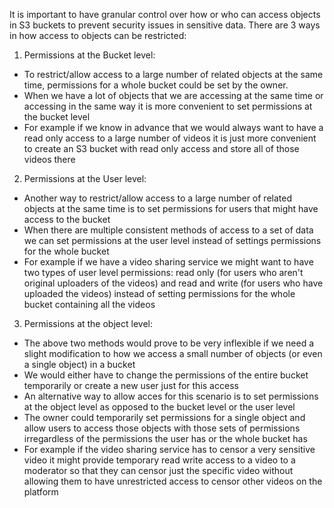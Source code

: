 It is important to have granular control over how or who can access objects in S3 buckets to prevent security issues in sensitive data. There are 3 ways in how access to objects can be restricted:
    
1. Permissions at the Bucket level: 

- To restrict/allow access to a large number of related objects at the same time, permissions for a whole bucket could be set by the owner.
- When we have a lot of objects that we are accessing at the same time or accessing in the same way it is more convenient to set permissions at the bucket level
- For example if we know in advance that we would always want to have a read only access to a large number of videos it is just more convenient to create an S3 bucket with read only access and store all of those videos there

2. Permissions at the User level: 

- Another way to restrict/allow access to a large number of related objects at the same time is to set permissions for users that might have access to the bucket
- When there are multiple consistent methods of access to a set of data we can set permissions at the user level instead of settings permissions for the whole bucket
- For example if we have a video sharing service we might want to have two types of user level permissions: read only (for users who aren't original uploaders of the videos) and read and write (for users who have uploaded the videos) instead of setting permissions for the whole bucket containing all the videos

3. Permissions at the object level: 

- The above two methods would prove to be very inflexible if we need a slight modification to how we access a small number of objects (or even a single object) in a bucket
- We would either have to change the permissions of the entire bucket temporarily or create a new user just for this access
- An alternative way to allow acces for this scenario is to set permissions at the object level as opposed to the bucket level or the user level
- The owner could temporarily set permissions for a single object and allow users to access those objects with those sets of permissions irregardless of the permissions the user has or the whole bucket has
- For example if the video sharing service has to censor a very sensitive video it might provide temporary read write access to a video to a moderator so that they can censor just the specific video without allowing them to have unrestricted access to censor other videos on the platform


